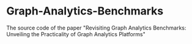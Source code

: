 # Graph-Analytics-Benchmarks
The source code of the paper "Revisiting Graph Analytics Benchmarks: Unveiling the Practicality of Graph Analytics Platforms"
